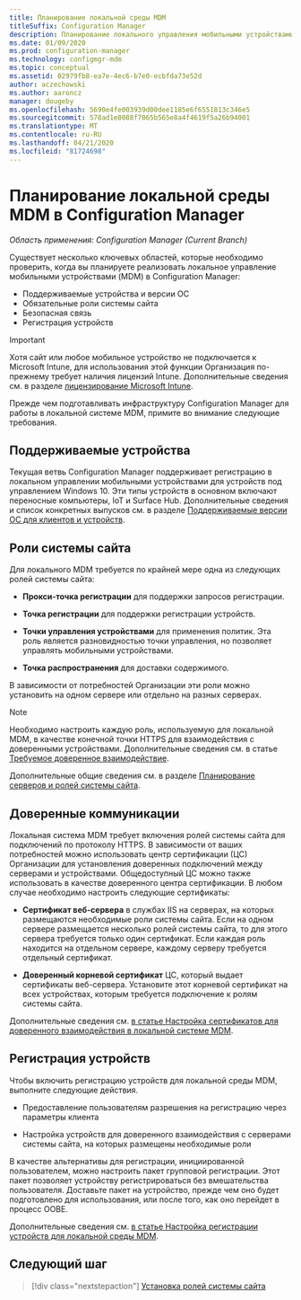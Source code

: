 ```yaml
---
title: Планирование локальной среды MDM
titleSuffix: Configuration Manager
description: Планирование локального управления мобильными устройствами для управления мобильных устройств в Configuration Manager
ms.date: 01/09/2020
ms.prod: configuration-manager
ms.technology: configmgr-mdm
ms.topic: conceptual
ms.assetid: 02979fb8-ea7e-4ec6-b7e0-ecbfda73e52d
author: aczechowski
ms.author: aaroncz
manager: dougeby
ms.openlocfilehash: 5690e4fe003939d00dee1185e6f6551813c346e5
ms.sourcegitcommit: 578ad1e8088f7065b565e8a4f4619f5a26b94001
ms.translationtype: MT
ms.contentlocale: ru-RU
ms.lasthandoff: 04/21/2020
ms.locfileid: "81724698"
---
```

# <a name="plan-for-on-premises-mdm-in-configuration-manager"></a>Планирование локальной среды MDM в Configuration Manager

*Область применения: Configuration Manager (Current Branch)*

Существует несколько ключевых областей, которые необходимо проверить, когда вы планируете реализовать локальное управление мобильными устройствами (MDM) в Configuration Manager:

- Поддерживаемые устройства и версии ОС
- Обязательные роли системы сайта
- Безопасная связь
- Регистрация устройств

> [!IMPORTANT]
> Хотя сайт или любое мобильное устройство не подключается к Microsoft Intune, для использования этой функции Организация по-прежнему требует наличия лицензий Intune. Дополнительные сведения см. в разделе [лицензирование Microsoft Intune](https://docs.microsoft.com/intune/fundamentals/licenses).

Прежде чем подготавливать инфраструктуру Configuration Manager для работы в локальной системе MDM, примите во внимание следующие требования.

## <a name="supported-devices"></a><a name="bkmk_devices"></a>Поддерживаемые устройства  

Текущая ветвь Configuration Manager поддерживает регистрацию в локальном управлении мобильными устройствами для устройств под управлением Windows 10. Эти типы устройств в основном включают переносные компьютеры, IoT и Surface Hub. Дополнительные сведения и список конкретных выпусков см. в разделе [Поддерживаемые версии ОС для клиентов и устройств](../../core/plan-design/configs/supported-operating-systems-for-clients-and-devices.md#bkmk_OnpremOS).

## <a name="site-system-roles"></a><a name="bkmk_roles"></a> Роли системы сайта

Для локального MDM требуется по крайней мере одна из следующих ролей системы сайта:

- **Прокси-точка регистрации** для поддержки запросов регистрации.

- **Точка регистрации** для поддержки регистрации устройств.

- **Точки управления устройствами** для применения политик. Эта роль является разновидностью точки управления, но позволяет управлять мобильными устройствами.

- **Точка распространения** для доставки содержимого.

В зависимости от потребностей Организации эти роли можно установить на одном сервере или отдельно на разных серверах.

> [!NOTE]
> Необходимо настроить каждую роль, используемую для локальной MDM, в качестве конечной точки HTTPS для взаимодействия с доверенными устройствами. Дополнительные сведения см. в статье [Требуемое доверенное взаимодействие](#bkmk_trustedComs).

Дополнительные общие сведения см. в разделе [Планирование серверов и ролей системы сайта](../../core/plan-design/hierarchy/plan-for-site-system-servers-and-site-system-roles.md).

## <a name="trusted-communications"></a><a name="bkmk_trustedComs"></a>Доверенные коммуникации

Локальная система MDM требует включения ролей системы сайта для подключений по протоколу HTTPS. В зависимости от ваших потребностей можно использовать центр сертификации (ЦС) Организации для установления доверенных подключений между серверами и устройствами. Общедоступный ЦС можно также использовать в качестве доверенного центра сертификации. В любом случае необходимо настроить следующие сертификаты:

- **Сертификат веб-сервера** в службах IIS на серверах, на которых размещаются необходимые роли системы сайта. Если на одном сервере размещается несколько ролей системы сайта, то для этого сервера требуется только один сертификат. Если каждая роль находится на отдельном сервере, каждому серверу требуется отдельный сертификат.

- **Доверенный корневой сертификат** ЦС, который выдает сертификаты веб-сервера. Установите этот корневой сертификат на всех устройствах, которым требуется подключение к ролям системы сайта.

Дополнительные сведения см. [в статье Настройка сертификатов для доверенного взаимодействия в локальной системе MDM](../get-started/set-up-certificates-on-premises-mdm.md).

## <a name="device-enrollment"></a><a name="bkmk_enrollment"></a>Регистрация устройств

Чтобы включить регистрацию устройств для локальной среды MDM, выполните следующие действия.

- Предоставление пользователям разрешения на регистрацию через параметры клиента

- Настройка устройств для доверенного взаимодействия с серверами системы сайта, на которых размещены необходимые роли

В качестве альтернативы для регистрации, инициированной пользователем, можно настроить пакет групповой регистрации. Этот пакет позволяет устройству регистрироваться без вмешательства пользователя. Доставьте пакет на устройство, прежде чем оно будет подготовлено для использования, или после того, как оно перейдет в процесс OOBE.

Дополнительные сведения см. [в статье Настройка регистрации устройств для локальной среды MDM](../get-started/set-up-device-enrollment-on-premises-mdm.md).

## <a name="next-step"></a>Следующий шаг

> [!div class="nextstepaction"]
> [Установка ролей системы сайта](../get-started/install-site-system-roles-for-on-premises-mdm.md)
